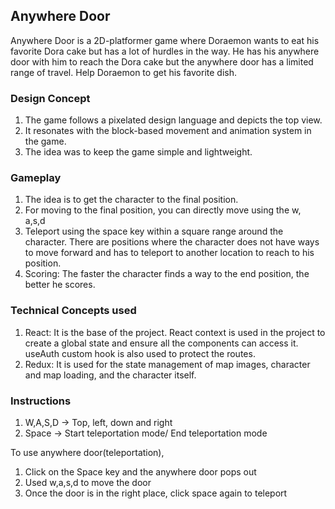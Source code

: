 ## Anywhere Door

Anywhere Door is a 2D-platformer game where Doraemon wants to eat his favorite Dora cake but has a lot of hurdles in the way. He has his anywhere door with him to reach the Dora cake but the anywhere door has a limited range of travel. Help Doraemon to get his favorite dish.

### Design Concept

1) The game follows a pixelated design language and depicts the top view.
2) It resonates with the block-based movement and animation system in the game.
3) The idea was to keep the game simple and lightweight.


### Gameplay

1) The idea is to get the character to the final position. 
2) For moving to the final position, you can directly move using the w, a,s,d 
3) Teleport using the space key within a square range around the character. There are positions where the character does not have ways to move forward and has to teleport to another location to reach to his position. 
4) Scoring: The faster the character finds a way to the end position, the better he scores.

### Technical Concepts used
1) React: It is the base of the project. React context is used in the project to create a global state and ensure all the components can access it. useAuth custom hook is also used to protect the routes.
2) Redux: It is used for the state management of map images, character and map loading, and the character itself.

### Instructions
1) W,A,S,D -> Top, left, down and right
2) Space -> Start teleportation mode/ End teleportation mode

To use anywhere door(teleportation), 
1) Click on the Space key and the anywhere door pops out
2) Used w,a,s,d to move the door
3) Once the door is in the right place, click space again to teleport
